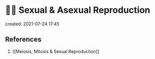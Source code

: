 # 🤰🏾 Sexual & Asexual Reproduction
created: 2021-07-24 17:45

## References
1. [[Meiosis, Mitosis & Sexual Reproduction]]